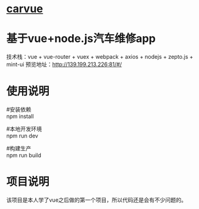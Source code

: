 # [carvue](https://kalamahenry.github.io/carvue/)
# 基于vue+node.js汽车维修app
技术栈：vue + vue-router + vuex + webpack + axios + nodejs + zepto.js + mint-ui
预览地址：http://139.199.213.226:81/#/  
# 使用说明  
#安装依赖  
npm install  

#本地开发环境  
npm run dev  

#构建生产  
npm run build   

# 项目说明
该项目是本人学了vue之后做的第一个项目，所以代码还是会有不少问题的。
